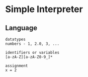 # Simple Interpreter

## Language

```
datatypes
numbers - 1, 2.0, 3, ...

identifiers or variables
[a-zA-Z][a-zA-Z0-9_]*

assignment
x = 2

```